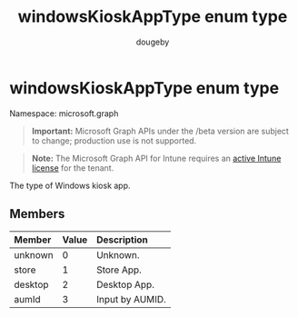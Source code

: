 ﻿---
title: "windowsKioskAppType enum type"
description: "The type of Windows kiosk app."
author: "dougeby"
localization_priority: Normal
ms.prod: "intune"
doc_type: enumPageType
---

# windowsKioskAppType enum type

Namespace: microsoft.graph

> **Important:** Microsoft Graph APIs under the /beta version are subject to change; production use is not supported.

> **Note:** The Microsoft Graph API for Intune requires an [active Intune license](https://go.microsoft.com/fwlink/?linkid=839381) for the tenant.

The type of Windows kiosk app.

## Members

| Member  | Value | Description     |
| :------ | :---- | :-------------- |
| unknown | 0     | Unknown.        |
| store   | 1     | Store App.      |
| desktop | 2     | Desktop App.    |
| aumId   | 3     | Input by AUMID. |
